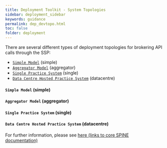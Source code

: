 ```yaml
---
title: Deployment Toolkit - System Topologies
sidebar: deployment_sidebar
keywords: guidance
permalink: dep_devtopo.html
toc: false
folder: deployment
---
```


There are several different types of deployment topologies for brokering API calls through the SSP:

- [`Simple Model`](#simple-model) (simple)
- [`Aggregator Model`](#aggregator-model) (aggregator)
- [`Single Practice System`](#single-practice-model) (single)
- [`Data Centre Hosted Practice System`](#datacentre-model) (datacentre)

#### `Simple Model` (simple)

#### `Aggregator Model` (aggregator)

#### `Single Practice System` (single)

#### `Data Centre Hosted Practice System` (datacentre)


For further information, please see <a href="https://developer.nhs.uk/apis/spine-core/ssp_system_topologies.html" target="_blank">here (links to core SPINE documentation)</a>
